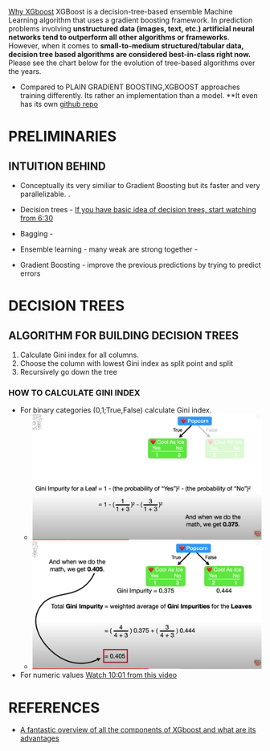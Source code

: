 [Why XGboost](https://towardsdatascience.com/https-medium-com-vishalmorde-xgboost-algorithm-long-she-may-rein-edd9f99be63d) XGBoost is a decision-tree-based ensemble Machine Learning algorithm that uses a gradient boosting framework. In prediction problems involving **unstructured data (images, text, etc.) artificial neural networks tend to outperform all other algorithms or frameworks**. However, when it comes to **small-to-medium structured/tabular data, decision tree based algorithms are considered best-in-class right now.** Please see the chart below for the evolution of tree-based algorithms over the years. 

+ Compared to PLAIN GRADIENT BOOSTING,XGBOOST approaches training differently. Its rather an implementation than a model. **It even has its own [github repo](https://github.com/dmlc/xgboost/)


# PRELIMINARIES

## INTUITION BEHIND

+ Conceptually its very similiar to Gradient Boosting but its faster and very parallelizable. . 


+ Decision trees - [If you have basic idea of decision trees, start watching from 6:30](https://www.youtube.com/watch?v=_L39rN6gz7Y)
+ Bagging - 
+ Ensemble learning - many weak are strong together - 
+ Gradient Boosting - improve the previous predictions by trying to predict errors 


# DECISION TREES 

## ALGORITHM FOR BUILDING DECISION TREES 

1. Calculate Gini index for all columns. 
2. Choose the column with lowest Gini index as split point and split 
3. Recursively go down the tree

### HOW TO CALCULATE GINI INDEX

+ For binary categories (0,1;True,False) calculate Gini index. 
  + ![IMG](GINILEAF.png)
  + ![IMG](GINI.png)
+ For numeric values [Watch 10:01 from this video](https://www.youtube.com/watch?v=_L39rN6gz7Y)

# REFERENCES 

+ [A fantastic overview of all the components of XGboost and what are its advantages](https://towardsdatascience.com/https-medium-com-vishalmorde-xgboost-algorithm-long-she-may-rein-edd9f99be63d)